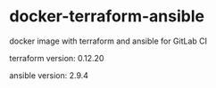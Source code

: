 # docker-terraform-ansible

docker image with terraform and ansible for GitLab CI

terraform version: 0.12.20

ansible version: 2.9.4
